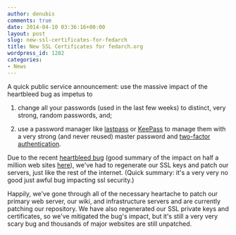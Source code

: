 ```yaml
---
author: denubis
comments: true
date: 2014-04-10 03:36:16+00:00
layout: post
slug: new-ssl-certificates-for-fedarch
title: New SSL Certificates for fedarch.org
wordpress_id: 1282
categories:
- News
---
```


A quick public service announcement: use the massive impact of the heartbleed bug as impetus to

1. change all your passwords (used in the last few weeks) to distinct, very strong, random passwords, and;

2. use a password manager like [lastpass](https://www.lastpass.com) or [KeePass](http://keepass.info/) to manage them with a very strong (and never reused) master password and [two-factor authentication](http://www.google.com/landing/2step/).

Due to the recent [heartbleed bug](http://heartbleed.com/) (good summary of the impact on half a million web sites [here](http://krebsonsecurity.com/2014/04/heartbleed-bug-exposes-passwords-web-site-encryption-keys/)), we've had to regenerate our SSL keys and patch our servers, just like the rest of the internet. (Quick summary: it's a very very no good just awful bug impacting ssl security.)

Happily, we've gone through all of the necessary heartache to patch our primary web server, our wiki, and infrastructure servers and are currently patching our repository. We have also regenerated our SSL private keys and certificates, so we've mitigated the bug's impact, but it's still a very very scary bug and thousands of major websites are still unpatched.
